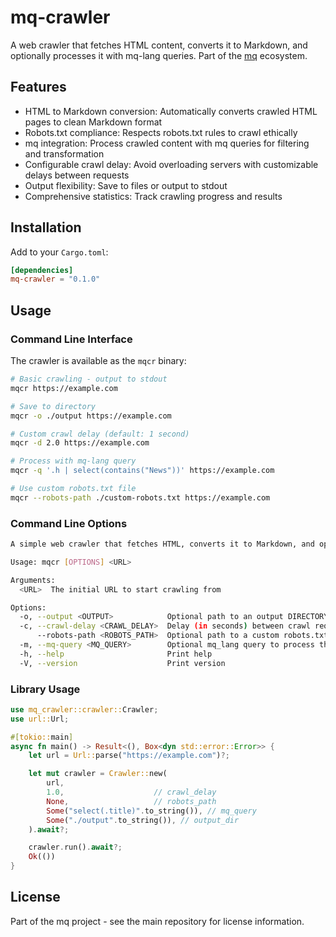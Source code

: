 # mq-crawler

A web crawler that fetches HTML content, converts it to Markdown, and optionally processes it with mq-lang queries. Part of the [mq](https://mqlang.org) ecosystem.

## Features

- HTML to Markdown conversion: Automatically converts crawled HTML pages to clean Markdown format
- Robots.txt compliance: Respects robots.txt rules to crawl ethically
- mq integration: Process crawled content with mq queries for filtering and transformation
- Configurable crawl delay: Avoid overloading servers with customizable delays between requests
- Output flexibility: Save to files or output to stdout
- Comprehensive statistics: Track crawling progress and results

## Installation

Add to your `Cargo.toml`:

```toml
[dependencies]
mq-crawler = "0.1.0"
```

## Usage

### Command Line Interface

The crawler is available as the `mqcr` binary:

```bash
# Basic crawling - output to stdout
mqcr https://example.com

# Save to directory
mqcr -o ./output https://example.com

# Custom crawl delay (default: 1 second)
mqcr -d 2.0 https://example.com

# Process with mq-lang query
mqcr -q '.h | select(contains("News"))' https://example.com

# Use custom robots.txt file
mqcr --robots-path ./custom-robots.txt https://example.com
```

### Command Line Options

```sh
A simple web crawler that fetches HTML, converts it to Markdown, and optionally processes it with an mq_lang script

Usage: mqcr [OPTIONS] <URL>

Arguments:
  <URL>  The initial URL to start crawling from

Options:
  -o, --output <OUTPUT>            Optional path to an output DIRECTORY where markdown files will be saved. If not provided, output is printed to stdout
  -c, --crawl-delay <CRAWL_DELAY>  Delay (in seconds) between crawl requests to avoid overloading servers [default: 1]
      --robots-path <ROBOTS_PATH>  Optional path to a custom robots.txt file. If not provided, robots.txt will be fetched from the site
  -m, --mq-query <MQ_QUERY>        Optional mq_lang query to process the crawled Markdown content
  -h, --help                       Print help
  -V, --version                    Print version
```

### Library Usage

```rust
use mq_crawler::crawler::Crawler;
use url::Url;

#[tokio::main]
async fn main() -> Result<(), Box<dyn std::error::Error>> {
    let url = Url::parse("https://example.com")?;

    let mut crawler = Crawler::new(
        url,
        1.0,                    // crawl_delay
        None,                   // robots_path
        Some("select(.title)".to_string()), // mq_query
        Some("./output".to_string()), // output_dir
    ).await?;

    crawler.run().await?;
    Ok(())
}
```

## License

Part of the mq project - see the main repository for license information.
